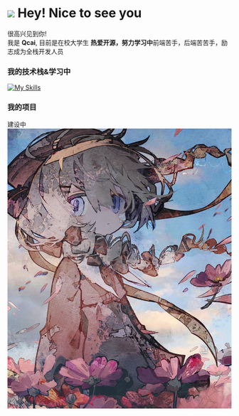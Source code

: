 <h1><img src="https://emojis.slackmojis.com/emojis/images/1531849430/4246/blob-sunglasses.gif?1531849430" width="30"/> Hey! Nice to see you</h1>


<p>很高兴见到你! </br>  我是 <b>Qcai</b>, 目前是在校大学生 <b>热爱开源，努力学习中</b>前端苦手，后端苦苦手，励志成为全栈开发人员</p>
<h3>我的技术栈&学习中</h3>

 [![My Skills](https://skillicons.dev/icons?i=anaconda,androidstudio,blender,clion,cloudflare,css,debian,discord,docker,electron,github,gmail,gradle,go,html,idea,ai,java,js,jquery,kali,kubernetes,linux,md,mysql,nodejs,npm,obsidian,ps,pycharm,py,react,visualstudio,vue,webstorm,spring&perline=9)](https://skillicons.dev)

<h3>我的项目</h3>
建设中


<img src="https://github.com/Qcaid/Qcaid/blob/24ed662624fa6bc795eec44f101f20cfe48b02fe/img/GcbOuS3bcAAG5dX.jpg">
